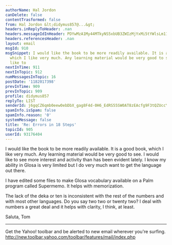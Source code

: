 ```yaml
---
authorName: Hal Jordon
canDelete: false
contentTrasformed: false
from: Hal Jordon &lt;didymus857@...&gt;
headers.inReplyToHeader: .nan
headers.messageIdInHeader: PDYwMzA1My44MTkyNS5xbUB3ZWIzMjYxMi5tYWlsLm11ZC55YWhvby5jb20+
headers.referencesHeader: .nan
layout: email
msgId: 910
msgSnippet: I would like the book to be more readily available. It is a good book,
  which I like very much. Any learning material would be very good to see. I would
  like to
nextInTime: 911
nextInTopic: 912
numMessagesInTopic: 16
postDate: '1182017398'
prevInTime: 909
prevInTopic: 909
profile: didymus857
replyTo: LIST
senderId: j6gqCZ6qmb0eew0ebDbX_gag8F4d-0H6_EdRS55SW0AT8zEAcfg9F3tQZUccYRdK-r5bi8c1iR2b6AL4hdWO5c-gmqm_8d5B
spamInfo.isSpam: false
spamInfo.reason: '0'
systemMessage: false
title: 'Re: Errors in 18 Steps'
topicId: 905
userId: 93176404
---
```


I would like the book to be more readily available. It is a
good book, which I like very much. Any learning material
would be very good to see. I would like to see more
interest and activity than has been evident lately.  I know
my ability in Glosa is very limited but I do very much want
to get the language out there.

I have edited some files to make Glosa vocabulary available
on a Palm program called Supermemo.  It helps with
memorization.

The lack of the deka or ten is inconsistent with the rest
of the numbers and with most other languages.  Do you say
two two or twenty two? I deal with numbers a great deal and
it helps with clarity, I think, at least.

Saluta,
Tom


       
____________________________________________________________________________________
Get the Yahoo! toolbar and be alerted to new email wherever you're surfing.
http://new.toolbar.yahoo.com/toolbar/features/mail/index.php

